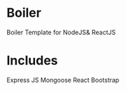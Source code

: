 # Boiler
Boiler Template for NodeJS&amp; ReactJS

# Includes 

Express JS
Mongoose
React Bootstrap 

